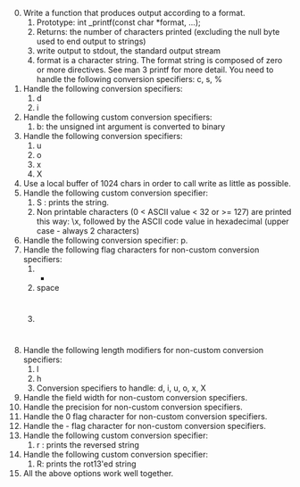 0. Write a function that produces output according to a format.
	1. Prototype: int _printf(const char *format, ...);
	2. Returns: the number of characters printed (excluding the null byte used to end output to strings)
	3. write output to stdout, the standard output stream
	4. format is a character string. The format string is composed of zero or more directives. See man 3 printf for more detail. You need to handle the following conversion specifiers: c, s, %
2. Handle the following conversion specifiers:
	1. d
	2. i
3. Handle the following custom conversion specifiers:
	1. b: the unsigned int argument is converted to binary
4. Handle the following conversion specifiers:
	1. u
	2. o
	3. x
	4. X
5. Use a local buffer of 1024 chars in order to call write as little as possible.
6. Handle the following custom conversion specifier:
	1. S : prints the string.
	2. Non printable characters (0 < ASCII value < 32 or >= 127) are printed this way: \x, followed by the ASCII code value in hexadecimal (upper case - always 2 characters)
7. Handle the following conversion specifier: p.
8. Handle the following flag characters for non-custom conversion specifiers:
	1. +
	2. space
	3. #
9. Handle the following length modifiers for non-custom conversion specifiers:
	1. l
	2. h
	3. Conversion specifiers to handle: d, i, u, o, x, X
10. Handle the field width for non-custom conversion specifiers.
11. Handle the precision for non-custom conversion specifiers.
12. Handle the 0 flag character for non-custom conversion specifiers.
13. Handle the - flag character for non-custom conversion specifiers.
14. Handle the following custom conversion specifier:
	1. r : prints the reversed string
15. Handle the following custom conversion specifier:
	1. R: prints the rot13'ed string
16. All the above options work well together.
